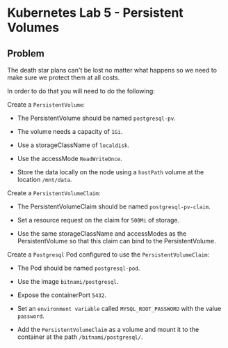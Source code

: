 # Kubernetes Lab 5 - Persistent Volumes

## Problem

The death star plans can't be lost no matter what happens so we need to make sure we protect them at all costs.

In order to do that you will need to do the following:

Create a `PersistentVolume`:

- The PersistentVolume should be named `postgresql-pv`.

- The volume needs a capacity of `1Gi`.

- Use a storageClassName of `localdisk`.

- Use the accessMode `ReadWriteOnce`.

- Store the data locally on the node using a `hostPath` volume at the location `/mnt/data`.

Create a `PersistentVolumeClaim`:

- The PersistentVolumeClaim should be named `postgresql-pv-claim`.

- Set a resource request on the claim for `500Mi` of storage.

- Use the same storageClassName and accessModes as the PersistentVolume so that this claim can bind to the PersistentVolume.

Create a `Postgresql` Pod configured to use the `PersistentVolumeClaim`:

- The Pod should be named `postgresql-pod`.

- Use the image `bitnami/postgresql`.

- Expose the containerPort `5432`.

- Set an `environment variable` called `MYSQL_ROOT_PASSWORD` with the value `password`.

- Add the `PersistentVolumeClaim` as a volume and mount it to the container at the path `/bitnami/postgresql/`.
